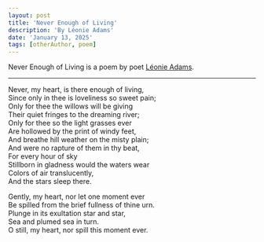 ```yaml
---
layout: post
title: 'Never Enough of Living'
description: 'By Léonie Adams'
date: 'January 13, 2025'
tags: [otherAuthor, poem]
---
```


Never Enough of Living is a poem by poet [Léonie Adams](https://en.wikipedia.org/wiki/L%C3%A9onie_Adams).

---

Never, my heart, is there enough of living,  \
Since only in thee is loveliness so sweet pain;  \
Only for thee the willows will be giving  \
Their quiet fringes to the dreaming river;  \
Only for thee so the light grasses ever  \
Are hollowed by the print of windy feet,  \
And breathe hill weather on the misty plain;  \
And were no rapture of them in thy beat,  \
For every hour of sky  \
Stillborn in gladness would the waters wear  \
Colors of air translucently,  \
And the stars sleep there.

Gently, my heart, nor let one moment ever  \
Be spilled from the brief fullness of thine urn.  \
Plunge in its exultation star and star,  \
Sea and plumed sea in turn.  \
O still, my heart, nor spill this moment ever.
